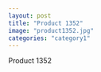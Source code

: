 ```yaml
---
layout: post
title: "Product 1352"
image: "product1352.jpg"
categories: "category1"
---
```

Product 1352
